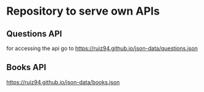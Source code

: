 # Repository to serve own APIs

## Questions API
 for accessing the api go to https://ruiz94.github.io/json-data/questions.json

## Books API
https://ruiz94.github.io/json-data/books.json
